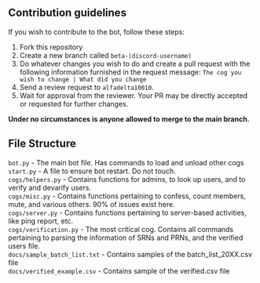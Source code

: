 ## Contribution guidelines

If you wish to contribute to the bot, follow these steps:

1. Fork this repository
2. Create a new branch called `beta-(discord-username)`
3. Do whatever changes you wish to do and create a pull request with the following information furnished in the request message: `The cog you wish to change | What did you change`
4. Send a review request to `alfadelta10010`.
5. Wait for approval from the reviewer. Your PR may be directly accepted or requested for further changes.

**Under no circumstances is anyone allowed to merge to the main branch.**

## File Structure

`bot.py` - The main bot file. Has commands to load and unload other cogs<br>
`start.py` - A file to ensure bot restart. Do not touch.<br>
`cogs/helpers.py` -  Contains functions for admins, to look up users, and to verify and devarify users.<br>
`cogs/misc.py` - Contains functions pertaining to confess, count members, mute, and various others. 90% of issues exist here.<br>
`cogs/server.py` - Contains functions pertaining to server-based activities, like ping report, etc.<br>
`cogs/verification.py` - The most critical cog. Contains all commands pertaining to parsing the information of SRNs and PRNs, and the verified users file.<br>
`docs/sample_batch_list.txt` - Contains samples of the batch_list_20XX.csv file<br>
`docs/verified_example.csv` - Contains sample of the verified.csv file<br>
